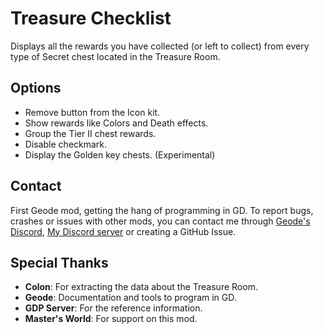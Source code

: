 # Treasure Checklist

Displays all the rewards you have collected (or left to collect) from every type of Secret chest located in the Treasure Room.

## Options

- Remove button from the Icon kit.
- Show rewards like Colors and Death effects.
- Group the Tier II chest rewards.
- Disable checkmark.
- Display the Golden key chests. (Experimental)

## Contact

First Geode mod, getting the hang of programming in GD. To report bugs, crashes or issues with other mods, you can contact me through [Geode's Discord](https://discord.gg/9e43WMKzhp), [My Discord server](https://discord.gg/tFUyJw5) or creating a GitHub Issue.

## Special Thanks

- **Colon**: For extracting the data about the Treasure Room.
- **Geode**: Documentation and tools to program in GD.
- **GDP Server**: For the reference information.
- **Master's World**: For support on this mod.
